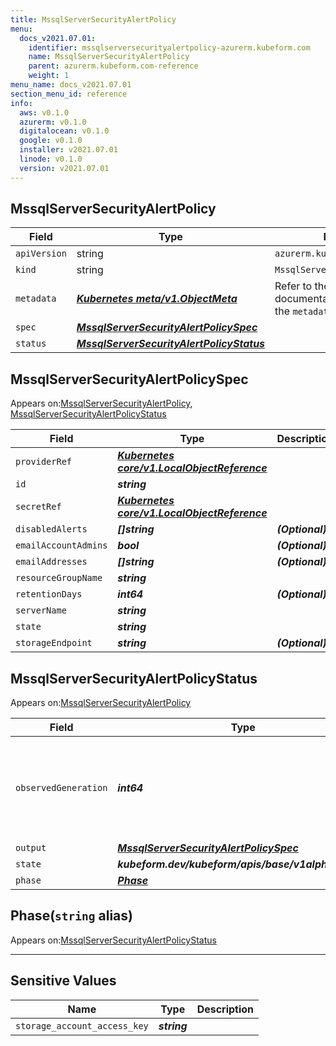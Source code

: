 ```yaml
---
title: MssqlServerSecurityAlertPolicy
menu:
  docs_v2021.07.01:
    identifier: mssqlserversecurityalertpolicy-azurerm.kubeform.com
    name: MssqlServerSecurityAlertPolicy
    parent: azurerm.kubeform.com-reference
    weight: 1
menu_name: docs_v2021.07.01
section_menu_id: reference
info:
  aws: v0.1.0
  azurerm: v0.1.0
  digitalocean: v0.1.0
  google: v0.1.0
  installer: v2021.07.01
  linode: v0.1.0
  version: v2021.07.01
---
```


## MssqlServerSecurityAlertPolicy
| Field | Type | Description |
| ------ | ----- | ----------- |
| `apiVersion` | string | `azurerm.kubeform.com/v1alpha1` |
|    `kind` | string | `MssqlServerSecurityAlertPolicy` |
| `metadata` | ***[Kubernetes meta/v1.ObjectMeta](https://v1-18.docs.kubernetes.io/docs/reference/generated/kubernetes-api/v1.18/#objectmeta-v1-meta)***|Refer to the Kubernetes API documentation for the fields of the `metadata` field.|
| `spec` | ***[MssqlServerSecurityAlertPolicySpec](#mssqlserversecurityalertpolicyspec)***||
| `status` | ***[MssqlServerSecurityAlertPolicyStatus](#mssqlserversecurityalertpolicystatus)***||
## MssqlServerSecurityAlertPolicySpec

Appears on:[MssqlServerSecurityAlertPolicy](#mssqlserversecurityalertpolicy), [MssqlServerSecurityAlertPolicyStatus](#mssqlserversecurityalertpolicystatus)

| Field | Type | Description |
| ------ | ----- | ----------- |
| `providerRef` | ***[Kubernetes core/v1.LocalObjectReference](https://v1-18.docs.kubernetes.io/docs/reference/generated/kubernetes-api/v1.18/#localobjectreference-v1-core)***||
| `id` | ***string***||
| `secretRef` | ***[Kubernetes core/v1.LocalObjectReference](https://v1-18.docs.kubernetes.io/docs/reference/generated/kubernetes-api/v1.18/#localobjectreference-v1-core)***||
| `disabledAlerts` | ***[]string***| ***(Optional)*** |
| `emailAccountAdmins` | ***bool***| ***(Optional)*** |
| `emailAddresses` | ***[]string***| ***(Optional)*** |
| `resourceGroupName` | ***string***||
| `retentionDays` | ***int64***| ***(Optional)*** |
| `serverName` | ***string***||
| `state` | ***string***||
| `storageEndpoint` | ***string***| ***(Optional)*** |
## MssqlServerSecurityAlertPolicyStatus

Appears on:[MssqlServerSecurityAlertPolicy](#mssqlserversecurityalertpolicy)

| Field | Type | Description |
| ------ | ----- | ----------- |
| `observedGeneration` | ***int64***| ***(Optional)*** Resource generation, which is updated on mutation by the API Server.|
| `output` | ***[MssqlServerSecurityAlertPolicySpec](#mssqlserversecurityalertpolicyspec)***| ***(Optional)*** |
| `state` | ***kubeform.dev/kubeform/apis/base/v1alpha1.State***| ***(Optional)*** |
| `phase` | ***[Phase](#phase)***| ***(Optional)*** |
## Phase(`string` alias)

Appears on:[MssqlServerSecurityAlertPolicyStatus](#mssqlserversecurityalertpolicystatus)

---
## Sensitive Values
| Name | Type | Description |
|------|------|-------------|
| `storage_account_access_key` | ***string*** ||
